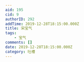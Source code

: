 ```yaml
---
aid: 195
cid: 9
authorID: 292
addTime: 2019-12-28T18:15:00.000Z
title: 宋宝气
tags:
    - 宝气
comments: []
date: 2019-12-28T18:15:00.000Z
category: 吐槽
---
```



